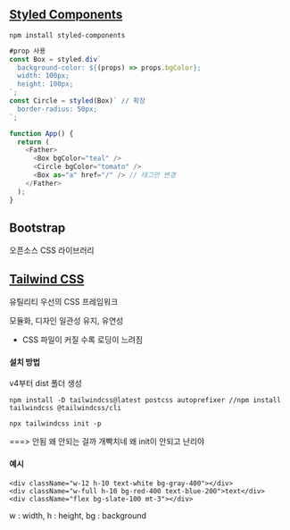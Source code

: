 <h2><a href="https://styled-components.com/">Styled Components</a></h2>

```
npm install styled-components
```
```js
#prop 사용
const Box = styled.div`
  background-color: ${(props) => props.bgColor};
  width: 100px;
  height: 100px;
`;
const Circle = styled(Box)` // 확장
  border-radius: 50px;
`;

function App() {
  return (
    <Father>
      <Box bgColor="teal" />
      <Circle bgColor="tomato" />
      <Box as="a" href="/" /> // 태그만 변경
    </Father>
  );
}
```
<h2><a>Bootstrap</a></h2>
<p>오픈소스 CSS 라이브러리</p>

<h2><a href="https://tailwindcss.com/">Tailwind CSS</a></h2>
<p>유틸리티 우선의 CSS 프레임워크</p>
<p>모듈화, 디자인 일관성 유지, 유연성</p>
<ul>
    <li>CSS 파일이 커질 수록 로딩이 느려짐</li>
</ul>

<h4>설치 방법</h4>
v4부터 dist 폴더 생성

```
npm install -D tailwindcss@latest postcss autoprefixer //npm install tailwindcss @tailwindcss/cli

npx tailwindcss init -p

```
===> 안됨 왜 안되는 걸까 개빡치네 왜 init이 안되고 난리야

<h4>예시</h4>

```
<div className="w-12 h-10 text-white bg-gray-400"></div>
<div className="w-full h-10 bg-red-400 text-blue-200">text</div>
<div className="flex bg-slate-100 mt-3"></div>
```
<p>
    w : width,
    h : height,
    bg : background
    
</p>


